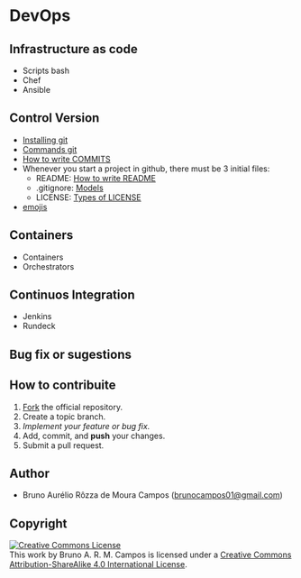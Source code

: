# DevOps

## Infrastructure as code
- Scripts bash
- Chef
- Ansible

## Control Version
- [Installing git](https://github.com/brunocampos01/DevOps/tree/master/github#git-instalation)
- [Commands git](https://github.com/brunocampos01/DevOps/blob/master/github/README.md)
- [How to write COMMITS](https://github.com/brunocampos01/DevOps/blob/master/github/como-escrever-COMMITS.md)
- Whenever you start a project in github, there must be 3 initial files:
  - README: [How to write README](https://github.com/brunocampos01/DevOps/blob/master/github/como-escrever-README.md)
  - .gitignore: [Models](https://github.com/brunocampos01/DevOps/tree/master/github/modelos-gitignore)
  - LICENSE: [Types of LICENSE](https://choosealicense.com/)
- [emojis](https://gist.github.com/rxaviers/7360908) 


## Containers
- Containers
- Orchestrators

## Continuos Integration
- Jenkins
- Rundeck


## Bug fix or sugestions
## How to contribuite
1. [Fork](fork) the official repository.
2. Create a topic branch.
3. *Implement your feature or bug fix.*
4. Add, commit, and **push** your changes.
5. Submit a pull request.

## Author
- Bruno Aurélio Rôzza de Moura Campos (brunocampos01@gmail.com)
## Copyright
<a rel="license" href="http://creativecommons.org/licenses/by-sa/4.0/"><img alt="Creative Commons License" style="border-width:0" src="https://i.creativecommons.org/l/by-sa/4.0/88x31.png" /></a><br />This work by <span xmlns:cc="http://creativecommons.org/ns#" property="cc:attributionName">Bruno A. R. M. Campos</span> is licensed under a <a rel="license" href="http://creativecommons.org/licenses/by-sa/4.0/">Creative Commons Attribution-ShareAlike 4.0 International License</a>.
